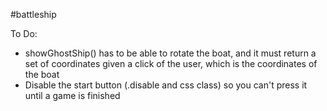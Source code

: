 #battleship

To Do: 
- showGhostShip() has to be able to rotate the boat, and it must return a set of coordinates given a click of the user, which is the coordinates
of the boat
- Disable the start button (.disable and css class) so you can't press it until a game is finished